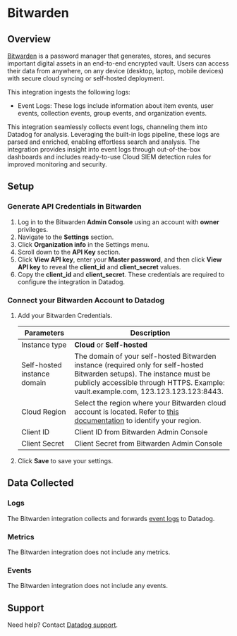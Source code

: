 # Bitwarden

## Overview

[Bitwarden][1] is a password manager that generates, stores, and secures important digital assets in an end-to-end encrypted vault. Users can access their data from anywhere, on any device (desktop, laptop, mobile devices) with secure cloud syncing or self-hosted deployment.

This integration ingests the following logs:

- Event Logs: These logs include information about item events, user events, collection events, group events, and organization events.

This integration seamlessly collects event logs, channeling them into Datadog for analysis. Leveraging the built-in logs pipeline, these logs are parsed and enriched, enabling effortless search and analysis. The integration provides insight into event logs through out-of-the-box dashboards and includes ready-to-use Cloud SIEM detection rules for improved monitoring and security.

## Setup

### Generate API Credentials in Bitwarden

1. Log in to the Bitwarden **Admin Console** using an account with **owner** privileges.
2. Navigate to the **Settings** section.
3. Click **Organization info** in the Settings menu.
4. Scroll down to the **API Key** section.
5. Click **View API key**, enter your **Master password**, and then click **View API key** to reveal the **client_id** and **client_secret** values.
6. Copy the **client_id** and **client_secret**. These credentials are required to configure the integration in Datadog.

### Connect your Bitwarden Account to Datadog

1. Add your Bitwarden Credentials.

    | Parameters                            | Description                                                  |
    | ------------------------------------- | ------------------------------------------------------------ |
    | Instance type                         | **Cloud** or **Self-hosted**                                         |
    | Self-hosted instance domain           | The domain of your self-hosted Bitwarden instance (required only for self-hosted Bitwarden setups). The instance must be publicly accessible through HTTPS. Example: vault.example.com, 123.123.123.123:8443.                                                                                              |
    | Cloud Region                          | Select the region where your Bitwarden cloud account is located. Refer to [this documentation][4] to identify your region.   |
    | Client ID                             | Client ID from Bitwarden Admin Console                       |
    | Client Secret                         | Client Secret from Bitwarden Admin Console                   |

2. Click **Save** to save your settings.

## Data Collected

### Logs

The Bitwarden integration collects and forwards [event logs][3] to Datadog.

### Metrics

The Bitwarden integration does not include any metrics.

### Events

The Bitwarden integration does not include any events.

## Support

Need help? Contact [Datadog support][2].

[1]: https://bitwarden.com/
[2]: https://docs.datadoghq.com/help/
[3]: https://bitwarden.com/help/event-logs/
[4]: https://bitwarden.com/help/server-geographies/#tab-web-app-69DKS8RhYi7rLiU7v9QSeV

